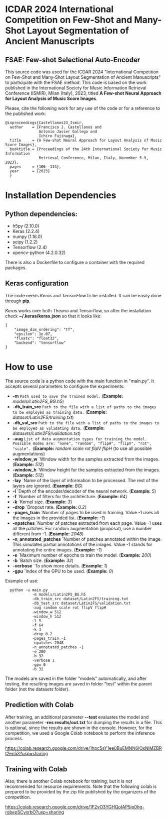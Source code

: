 # ICDAR 2024 International Competition on Few-Shot and Many-Shot Layout Segmentation of Ancient Manuscripts
## FSAE: Few-shot Selectional Auto-Encoder

This source code was used for the ICDAR 2024 "International Competition on Few-Shot and Many-Shot Layout Segmentation of Ancient Manuscripts" to participate with the FSAE method.
This code is based on the work published in the International Society for Music Information Retrieval Conference (ISMIR), Milan (Italy), 2023, titled **A Few-shot Neural Approach for Layout Analysis of Music Score Images**.

Please, cite the following work for any use of the code or for a reference to the published work:

```
@inproceedings{Castellanos23_Ismir,
  author    = {Francisco J. Castellanos and
               Antonio Javier Gallego and
               Ichiro Fujinaga},
  title     = {A Few-shot Neural Approach for Layout Analysis of Music Score Images},
  booktitle = {Proceedings of the 24th International Society for Music Information
               Retrieval Conference, Milan, Italy, November 5-9, 2023},
  pages     = {106--113},
  year      = {2023}
  }
```

# Installation Dependencies

## Python dependencies:

  * h5py (2.10.0)
  * Keras (2.2.4)
  * numpy (1.16.0)
  * scipy (1.2.2)
  * Tensorflow (2.4)
  * opencv-python (4.2.0.32)

There is also a Dockerfile to configure a container with the required packages. 

## Keras configuration

The code needs *Keras* and *TensorFlow* to be installed. It can be easily done through **pip**. 

*Keras* works over both Theano and Tensorflow, so after the installation check **~/.keras/keras.json** so that it looks like:

~~~
{
    "image_dim_ordering": "tf",
    "epsilon": 1e-07,
    "floatx": "float32",
    "backend": "tensorflow"
}
~~~

# How to use
The source code is a python code with the main function in "main.py".
It accepts several parameters to configure the experiments:
  * **-m** `Path used to save the trained model.` (**Example:** *models/Latin2FS_BG.h5*)
  * **-db_train_src** `Path to the file with a list of paths to the images to be employed as training data.` (**Example:** *dataset/Latin2FS/training.txt*)
  * **-db_val_src** `Path to the file with a list of paths to the images to be employed as validating data.` (**Example:** *datasets/Latin2FS/validation.txt*)
  * **-aug** `List of data augmentation types for training the model. Possible modes are: "none", "random", "flipH", "flipV", "rot", "scale". `(**Example:** *random scale rot flipV flipH* (to use all possible augmentations)
  * **-window_w** `Window width for the samples extracted from the images. (**Example:** *512*)
  * **-window_h** `Window height for the samples extracted from the images. (**Example:** *512*)
  * **-lay** `Name of the layer of information to be processed. The rest of the layers are ignored. (**Example:** *BG*)
  * **-l** `Depth of the encoder/decoder of the neural network. (**Example:** *5*)
  * **-f** `Number of filters for the architecture. (**Example:** *64*)
  * **-k** `Kernel size. (**Example:** *3*)
  * **-drop** `Dropout rate. (**Example:** *0.2*)
  * **-pages_train** `Number of pages to be used in training. Value -1 uses all the images in the provided list. (**Example:** *-1*)
  * **-npatches** `Number of patches extracted from each page. Value -1 uses all the patches. For random augmentation (proposal), use a number different from -1. (**Example:** *2048*)
  * **-n_annotated_patches** `Number of patches annotated within the image. This simulates partial annotations of the images. Value -1 stands for annotating the entire images. (**Example:** *-1*)
  * **-e** `Maximum number of epochs to train the model. (**Example:** *200*)
  * **-b** `Batch size. (**Example:** *32*)
  * **-verbose** `To show more details. (**Example:** *1*)
  * **-gpu** `Index of the GPU to be used. (**Example:** *0*)
  

Example of use:

~~~
  python -u main.py
            -m models/Latin2FS_BG.h5
            -db_train_src dataset/Latin2FS/training.txt 
            -db_test_src dataset/Latin2FS/validation.txt  
            -aug random scale rot flipV flipH
            -window_w 512  
            -window_h 512 
            -l 5  
            -f 64  
            -k 3  
            -drop 0.2  
            -pages_train -1  
            -npatches 2048  
            -n_annotated_patches -1  
            -e 200  
            -b 32
            -verbose 1
            -gpu 0
            -b 32
~~~


The models are saved in the folder "models" automatically, and after testing, the resulting images are saved in folder "test" within the parent folder (not the datasets folder). 


## Prediction with Colab
After training, an additional parameter **--test** evaluates the model and another parameter **-res results/out.txt** for dumping the results in a file. This is optional, since the results are shown in the console.
However, for the competition, we used a Google Colab notebook to perform the inference process.

https://colab.research.google.com/drive/1hpc5sY1ee0BuEMNN6IOxNlMZBRt2en53?usp=sharing 


## Training with Colab
Also, there is another Colab notebook for training, but it is not recommended for resource requirements. Note that the following colab is prepared to be provided by the zip file published by the organizers of the competition. 

https://colab.research.google.com/drive/1F2vO3YGHQoIAP5jp0hg-robepSCysrbO?usp=sharing


